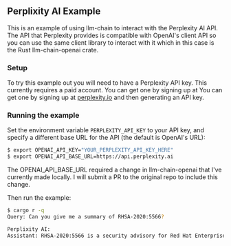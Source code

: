 ## Perplixity AI Example
This is an example of using llm-chain to interact with the Perplexity AI API.
The API that Perplexity provides is compatible with OpenAI's client API so
you can use the same client library to interact with it which in this case is
the Rust llm-chain-openai crate.

### Setup
To try this example out you will need to have a Perplexity API key. This
currently requires a paid account. You can get one by signing up at
You can get one by signing up at [perplexity.io](https://perplexity.ai) and
then generating an API key.

### Running the example
Set the environment variable `PERPLEXITY_API_KEY` to your API key, and specify
a different base URL for the API (the default is OpenAI's URL):
```bash
$ export OPENAI_API_KEY="YOUR_PERPLEXITY_API_KEY_HERE"
$ export OPENAI_API_BASE_URL=https://api.perplexity.ai
```
The OPENAI_API_BASE_URL required a change in llm-chain-openai that I've
currently made locally. I will submit a PR to the original repo to include
this change.

Then run the example:
```bash
$ cargo r -q
Query: Can you give me a summary of RHSA-2020:5566?

Perplixity AI:
Assistant: RHSA-2020:5566 is a security advisory for Red Hat Enterprise Linux 7, which addresses a vulnerability in the openssl package. The vulnerability, identified as CVE-2020-1971, is a NULL pointer dereference flaw in openssl. A remote attacker could potentially exploit this vulnerability to cause a denial of service, impacting the system's availability. The issue can be mitigated by updating the affected packages.
```
